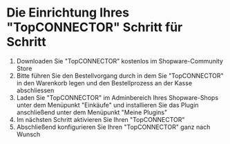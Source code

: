 # Die Einrichtung Ihres "TopCONNECTOR" Schritt für Schritt

1. Downloaden Sie "TopCONNECTOR" kostenlos im Shopware-Community Store
2. Bitte führen Sie den Bestellvorgang durch in dem Sie "TopCONNECTOR" in den Warenkorb legen und den Bestellprozess an der Kasse abschliessen
3. Laden Sie "TopCONNECTOR" im Adminbereich Ihres Shopware-Shops unter dem Menüpunkt "Einkäufe" und installieren Sie das Plugin anschließend unter dem Menüpunkt "Meine Plugins"
4. Im nächsten Schritt aktivieren Sie Ihren "TopCONNECTOR"
5. Abschließend konfigurieren Sie Ihren "TopCONNECTOR" ganz nach Wunsch
